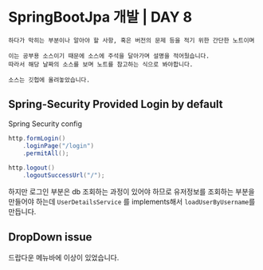 # SpringBootJpa 개발 | DAY 8
```
하다가 막히는 부분이나 알아야 할 사항, 혹은 버전의 문제 등을 적기 위한 간단한 노트이며

이는 공부용 소스이기 때문에 소스에 주석을 달아가며 설명을 적어뒀습니다.
따라서 해당 날짜의 소스를 보며 노트를 참고하는 식으로 봐야합니다.

소스는 깃헙에 올려놓았습니다.
```

## Spring-Security Provided Login by default 

Spring Security config

```java
http.formLogin()  
    .loginPage("/login")  
    .permitAll();  
  
http.logout()  
    .logoutSuccessUrl("/");
```

하지만 로그인 부분은 db 조회하는 과정이 있어야 하므로 유저정보를 조회하는 부분을 만들어야 하는데 `UserDetailsService` 를 implements해서 `loadUserByUsername`를 만듭니다.

## DropDown issue
드랍다운 메뉴바에 이상이 있었습니다.



